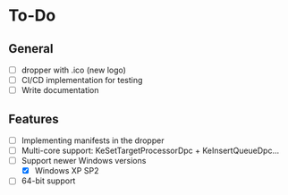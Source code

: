 # To-Do

## General

- [ ] dropper with .ico (new logo)
- [ ] CI/CD implementation for testing
- [ ] Write documentation

## Features

- [ ] Implementing manifests in the dropper
- [ ] Multi-core support: KeSetTargetProcessorDpc + KeInsertQueueDpc...
- [ ] Support newer Windows versions
    - [x] Windows XP SP2 
- [ ] 64-bit support